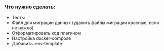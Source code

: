 ### Что нужно сделать:
- Тесты
- Файл для миграции данных (удалить файлы миграции красные, если не нужно)
- Отформатировать код плагином
- Настройка docker-compose 
- Добавить .env-template